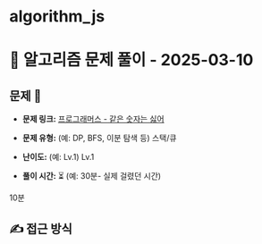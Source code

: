 # algorithm_js

# 📝 알고리즘 문제 풀이 - 2025-03-10

## 문제 📖

- **문제 링크:** [프로그래머스 - 같은 숫자는 싫어](https://school.programmers.co.kr/learn/courses/30/lessons/12906?language=javascript)
- **문제 유형:** (예: DP, BFS, 이분 탐색 등)
  스택/큐

- **난이도:** (예: Lv.1)
  Lv.1

- **풀이 시간:** ⏳ (예: 30분- 실제 걸렸던 시간)

10분

## ✍ 접근 방식
